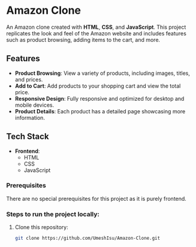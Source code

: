 # Amazon Clone

An Amazon clone created with **HTML**, **CSS**, and **JavaScript**. This project replicates the look and feel of the Amazon website and includes features such as product browsing, adding items to the cart, and more.

## Features

- **Product Browsing**: View a variety of products, including images, titles, and prices.
- **Add to Cart**: Add products to your shopping cart and view the total price.
- **Responsive Design**: Fully responsive and optimized for desktop and mobile devices.
- **Product Details**: Each product has a detailed page showcasing more information.

## Tech Stack

- **Frontend**:
  - HTML
  - CSS
  - JavaScript


### Prerequisites
There are no special prerequisites for this project as it is purely frontend.

### Steps to run the project locally:

1. Clone this repository:
   ```bash
   git clone https://github.com/UmeshIsu/Amazon-Clone.git
